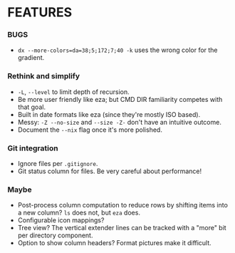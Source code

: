 # FEATURES

### BUGS
- `dx --more-colors=da=38;5;172;7;40 -k` uses the wrong color for the gradient.

### Rethink and simplify
- `-L`, `--level` to limit depth of recursion.
- Be more user friendly like eza; but CMD DIR familiarity competes with that goal.
- Built in date formats like eza (since they're mostly ISO based).
- Messy:  `-Z --no-size` and `--size -Z-` don't have an intuitive outcome.
- Document the `--nix` flag once it's more polished.

### Git integration
- Ignore files per `.gitignore`.
- Git status column for files.  Be very careful about performance!

### Maybe
- Post-process column computation to reduce rows by shifting items into a new
  column?  `ls` does not, but `eza` does.
- Configurable icon mappings?
- Tree view?  The vertical extender lines can be tracked with a "more" bit per directory component.
- Option to show column headers?  Format pictures make it difficult.

